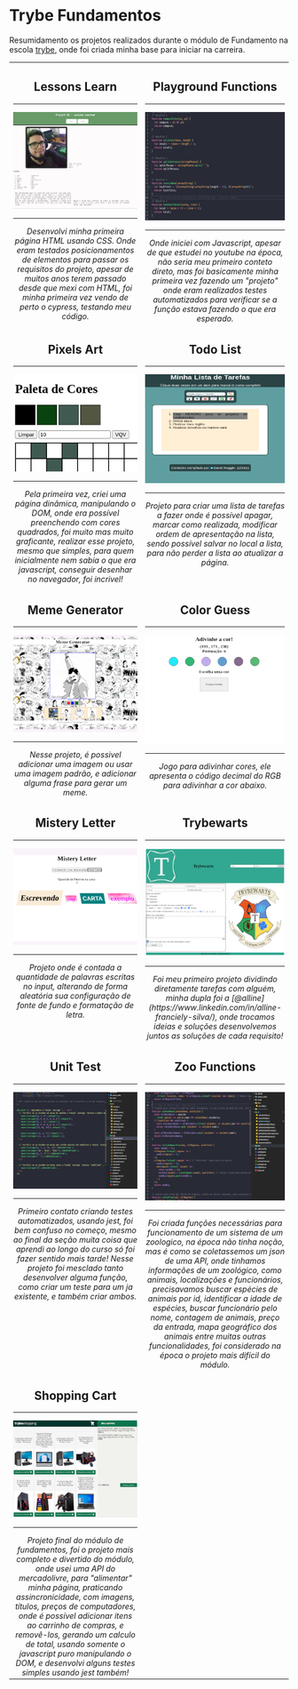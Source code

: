 # Trybe Fundamentos

Resumidamento os projetos realizados durante o módulo de Fundamento na escola [trybe](https://www.betrybe.com/), onde foi criada minha base para iniciar na carreira.

<table>
  <tr valign="top">
    <td width="45%" align="center">
      <h2>
        Lessons Learn
      </h2>
      <hr>
      <a href="https://github.com/davidrogger/trybe-fundamentos/tree/initial-readme-update/projects_code/01_lessons_learn">
        <img src="./img/lessons_learned_320x249.png">
      </a>
      <hr>
      <i>
        Desenvolvi minha primeira página HTML usando CSS. Onde eram testados posicionamentos de elementos para passar os requisitos do projeto, apesar de muitos anos terem passado desde que mexi com HTML, foi minha primeira vez vendo de perto o cypress, testando meu código.
      </i>
    </td>
    <td width="45%" align="center">
      <h2>
        Playground Functions
      </h2>
      <hr>
      <a href="https://github.com/davidrogger/trybe-fundamentos/tree/initial-readme-update/projects_code/02_playground_functions">
        <img src="./img/playground_functions_320x249.png">
      </a>
      <hr>
      <i>
        Onde iniciei com Javascript, apesar de que estudei no youtube na época, não seria meu primeiro conteto direto, mas foi basicamente minha primeira vez fazendo um "projeto" onde eram realizados testes automatizados para verificar se a função estava fazendo o que era esperado.
      </i>
    </td>
  </tr>

  <tr valign="top">
    <td width="45%" align="center">
      <h2>
        Pixels Art
      </h2>
      <hr>
      <img src="./img/pixel_art_320x249.png">
      <hr>
      <i>
        Pela primeira vez, criei uma página dinâmica, manipulando o DOM, onde era possível preenchendo com cores quadrados, foi muito mas muito graficante, realizar esse projeto, mesmo que simples, para quem inicialmente nem sabia o que era javascript, conseguir desenhar no navegador, foi incrivel!
      </i>
    </td>
    <td width="45%" align="center">
      <h2>
        Todo List
      </h2>
      <hr>
      <img src="./img/todo_list_320x249.png">
      <hr>
      <i>
        Projeto para criar uma lista de tarefas a fazer onde é possível apagar, marcar como realizada, modificar ordem de apresentação na lista, sendo possível salvar no local a lista, para não perder a lista ao atualizar a página.
      </i>
    </td>
  </tr>

  <tr valign="top">
    <td width="45%" align="center">
      <h2>
        Meme Generator
      </h2>
      <hr>
      <img src="./img/meme_generetor_320x249.png">
      <hr>
      <i>
        Nesse projeto, é possivel adicionar uma imagem ou usar uma imagem padrão, e adicionar alguma frase para gerar um meme.
      </i>
    </td>
    <td width="45%" align="center">
      <h2>
        Color Guess
      </h2>
      <hr>
      <img src="./img/color_guess_320x249.png">
      <hr>
      <i>
        Jogo para adivinhar cores, ele apresenta o código decimal do RGB para adivinhar a cor abaixo.
      </i>
    </td>
  </tr>

  <tr valign="top">
    <td width="45%" align="center">
      <h2>
        Mistery Letter
      </h2>
      <hr>
      <img src="./img/mistery_letter_320x249.png">
      <hr>
      <i>
        Projeto onde é contada a quantidade de palavras escritas no input, alterando de forma aleatória sua configuração de fonte de fundo e formatação de letra.
      </i>
    </td>
    <td width="45%" align="center">
      <h2>
        Trybewarts
      </h2>
      <hr>
      <img src="./img/trybewarts_320x249.png">
      <hr>
      <i>
        Foi meu primeiro projeto dividindo diretamente tarefas com alguém, minha dupla foi a [@alline](https://www.linkedin.com/in/alline-franciely-silva/), onde trocamos ideias e soluções desenvolvemos juntos as soluções de cada requisito!
      </i>
    </td>
  </tr>

  <tr valign="top">
    <td width="45%" align="center">
      <h2>
        Unit Test
      </h2>
      <hr>
      <img src="./img/unit_test_320x249.png">
      <hr>
      <i>
        Primeiro contato criando testes automatizados, usando jest, foi bem confuso no começo, mesmo ao final da seção muita coisa que aprendi ao longo do curso só foi fazer sentido mais tarde! Nesse projeto foi mesclado tanto desenvolver alguma função, como criar um teste para um ja existente, e também criar ambos.
      </i>
    </td>
    <td width="45%" align="center">
      <h2>
        Zoo Functions
      </h2>
      <hr>
        <a href="">
          <img src="./img/zoo_functions_320x249.png">
        </a>
      <hr>
      <i>
        Foi criada funções necessárias para funcionamento de um sistema de um zoologico, na época não tinha noção, mas é como se coletassemos um json de uma API, onde tinhamos informações de um zoológico, como animais, localizações e funcionários, precisavamos buscar espécies de animais por id, identificar a idade de espécies, buscar funcionário pelo nome, contagem de animais, preço da entrada, mapa geográfico dos animais entre muitas outras funcionalidades, foi considerado na época o projeto mais difícil do módulo.
      </i>
    </td>
  </tr>

  <tr valign="top">
    <td width="45%" align="center">
      <h2>
        Shopping Cart
      </h2>
      <hr>
      <img src="./img/shopping_cart_320x249.png">
      <hr>
      <i>
        Projeto final do módulo de fundamentos, foi o projeto mais completo e divertido do módulo, onde usei uma API do mercadolivre, para "alimentar" minha página, praticando assincronicidade, com imagens, títulos, preços de computadores, onde é possível adicionar itens ao carrinho de compras, e removê-los, gerando um calculo de total, usando somente o javascript puro manipulando o DOM, e desenvolvi alguns testes simples usando jest também!
      </i>
    </td>
  </tr>
</table>
